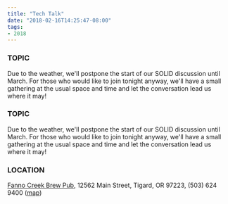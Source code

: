 ```yaml
---
title: "Tech Talk"
date: "2018-02-16T14:25:47-08:00"
tags:
- 2018
---
```


<h3>TOPIC</h3>

<p>
Due to the weather, we'll postpone the start of our SOLID discussion until March. For those who would like to join tonight anyway, we'll have a small gathering at the usual space and time and let the conversation lead us where it may!
</p>
<!--more--><h3>TOPIC</h3>

<p>
Due to the weather, we'll postpone the start of our SOLID discussion until March. For those who would like to join tonight anyway, we'll have a small gathering at the usual space and time and let the conversation lead us where it may!
</p>

<h3>LOCATION</h3>

<a href="http://www.maxsfannocreek.com/Portland_Area_Meeting_Rooms/">Fanno Creek Brew Pub</a>, 12562 Main Street, Tigard, OR 97223, (503) 624 9400 (<a href="http://maps.google.com/maps?q=12562+SW+Main+St,+Tigard,+Oregon+97223&hl=en&ll=45.429457,-122.775028&spn=0.005383,0.011362&sll=37.0625,-95.677068&sspn=59.856937,102.128906&om=1&hnear=12562+SW+Main+St,+Tigard,+Oregon+97223&t=h&z=17&vpsrc=6">map</a>)
